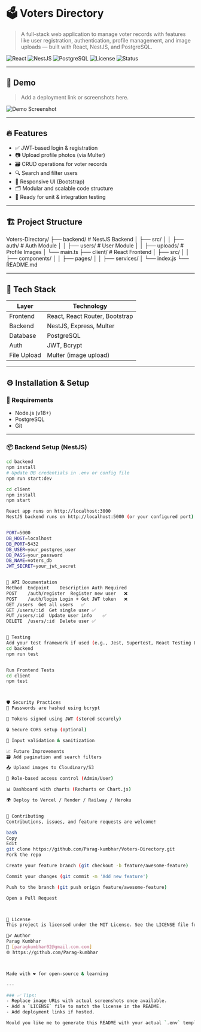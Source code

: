 # 🗳️ Voters Directory

> A full-stack web application to manage voter records with features like user registration, authentication, profile management, and image uploads — built with React, NestJS, and PostgreSQL.

![React](https://img.shields.io/badge/Frontend-React-blue)
![NestJS](https://img.shields.io/badge/Backend-NestJS-red)
![PostgreSQL](https://img.shields.io/badge/Database-PostgreSQL-blue)
![License](https://img.shields.io/badge/License-MIT-green)
![Status](https://img.shields.io/badge/Status-Active-success)

---

## 📸 Demo

> Add a deployment link or screenshots here.

![Demo Screenshot](https://via.placeholder.com/800x400.png?text=Project+UI+Screenshot)

---

## 🔥 Features

- ✅ JWT-based login & registration
- 📷 Upload profile photos (via Multer)
- 🗃️ CRUD operations for voter records
- 🔍 Search and filter users
- 📱 Responsive UI (Bootstrap)
- 🗂️ Modular and scalable code structure
- 🧪 Ready for unit & integration testing

---

## 🏗️ Project Structure

Voters-Directory/
├── backend/ # NestJS Backend
│ ├── src/
│ │ ├── auth/ # Auth Module
│ │ ├── users/ # User Module
│ │ ├── uploads/ # Profile Images
│ └── main.ts
├── client/ # React Frontend
│ ├── src/
│ │ ├── components/
│ │ ├── pages/
│ │ ├── services/
│ └── index.js
└── README.md


---

## 🧰 Tech Stack

| Layer       | Technology                     |
|-------------|--------------------------------|
| Frontend    | React, React Router, Bootstrap |
| Backend     | NestJS, Express, Multer        |
| Database    | PostgreSQL                     |
| Auth        | JWT, Bcrypt                    |
| File Upload | Multer (image upload)          |

---

## ⚙️ Installation & Setup

### 🧪 Requirements
- Node.js (v18+)
- PostgreSQL
- Git

---

### 📦 Backend Setup (NestJS)

```bash
cd backend
npm install
# Update DB credentials in .env or config file
npm run start:dev

cd client
npm install
npm start

React app runs on http://localhost:3000
NestJS backend runs on http://localhost:5000 (or your configured port)


PORT=5000
DB_HOST=localhost
DB_PORT=5432
DB_USER=your_postgres_user
DB_PASS=your_password
DB_NAME=voters_db
JWT_SECRET=your_jwt_secret


🚀 API Documentation
Method	Endpoint	Description	Auth Required
POST	/auth/register	Register new user	❌
POST	/auth/login	Login + Get JWT token	❌
GET	/users	Get all users	✅
GET	/users/:id	Get single user	✅
PUT	/users/:id	Update user info	✅
DELETE	/users/:id	Delete user	✅


🧪 Testing
Add your test framework if used (e.g., Jest, Supertest, React Testing Library)
cd backend
npm run test


Run Frontend Tests
cd client
npm test



🛡️ Security Practices
🔐 Passwords are hashed using bcrypt

🔐 Tokens signed using JWT (stored securely)

🔒 Secure CORS setup (optional)

🧼 Input validation & sanitization

📈 Future Improvements
🗃️ Add pagination and search filters

📤 Upload images to Cloudinary/S3

👥 Role-based access control (Admin/User)

📊 Dashboard with charts (Recharts or Chart.js)

🌍 Deploy to Vercel / Render / Railway / Heroku


🤝 Contributing
Contributions, issues, and feature requests are welcome!

bash
Copy
Edit
git clone https://github.com/Parag-kumbhar/Voters-Directory.git
Fork the repo

Create your feature branch (git checkout -b feature/awesome-feature)

Commit your changes (git commit -m 'Add new feature')

Push to the branch (git push origin feature/awesome-feature)

Open a Pull Request



📄 License
This project is licensed under the MIT License. See the LICENSE file for details.

🙋‍♂️ Author
Parag Kumbhar
📧 [paragkumbhar02@gmail.com.com]
🌐 https://github.com/Parag-kumbhar



Made with ❤️ for open-source & learning

---

### ✅ Tips:
- Replace image URLs with actual screenshots once available.
- Add a `LICENSE` file to match the license in the README.
- Add deployment links if hosted.

Would you like me to generate this README with your actual `.env` template and project-specific APIs?
